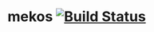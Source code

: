 # mekos [![Build Status](https://travis-ci.com/josefdolezal/mekos.svg?token=AxpSW7yys3aiQpPG9zMW&branch=master)](https://travis-ci.com/josefdolezal/mekos)
